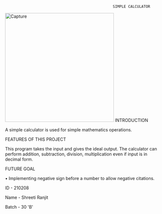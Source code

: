                                                      SIMPLE CALCULATOR  
<img width="354" alt="Capture" src="https://user-images.githubusercontent.com/82461960/125231759-144a1480-e2fb-11eb-97a3-de04bc124172.PNG"> 
INTRODUCTION

A simple calculator is used for simple mathematics operations.

FEATURES OF THIS PROJECT

This program takes the input and gives the ideal output. The calculator can perform addition, subtraction, division, multiplication even if input is in decimal form.   

FUTURE GOAL

•	Implementing negative sign before a number to allow negative citations. 

ID - 210208 

Name - Shreeti Ranjit 

Batch - 30 'B'

